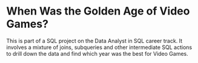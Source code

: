 # When Was the Golden Age of Video Games?

This is part of a SQL project on the Data Analyst in SQL career track. It involves a mixture of joins, subqueries and other intermediate SQL actions to drill down the data and find which year was the best for Video Games.